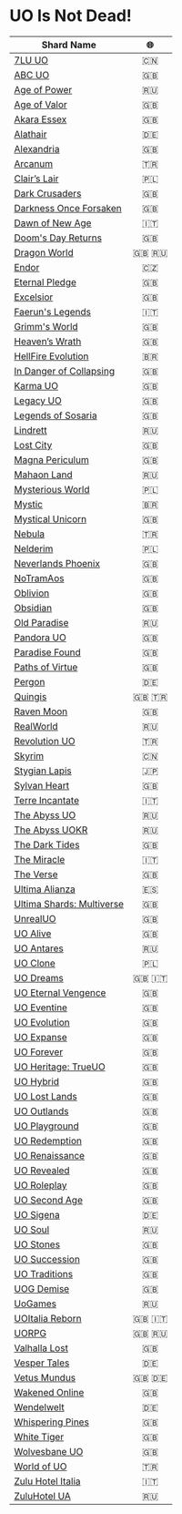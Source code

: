 # UO Is Not Dead!

| Shard Name                                                            | :globe_with_meridians: |
| --------------------------------------------------------------------- | :--------------------: |
| [7LU UO](http://www.7lu.com/)                                         |          :cn:          |
| [ABC UO](http://www.abcuo.com/)                                       |          :gb:          |
| [Age of Power](https://aop.x-mx.net)                                  |          :ru:          |
| [Age of Valor](http://www.uovalor.com/)                               |          :gb:          |
| [Akara Essex](http://www.akaraessex.com/)                             |          :gb:          |
| [Alathair](http://www.alathair.de/)                                   |          :de:          |
| [Alexandria](http://www.easyuo.com/forum/viewforum.php?f=42)          |          :gb:          |
| [Arcanum](https://duckduckgo.com/?q=arcanum.gen.tr)                   |          :tr:          |
| [Clair’s Lair](http://www.uo-cl.com/)                                 |        :poland:        |
| [Dark Crusaders](http://www.darkcrusaders-uo.webs.com/)               |          :gb:          |
| [Darkness Once Forsaken](http://darkness-once-forsaken.com)           |          :gb:          |
| [Dawn of New Age](https://dawnofanewage.it)                           |          :it:          |
| [Doom's Day Returns](https://doomsdayreturns.webs.com)                |          :gb:          |
| [Dragon World](http://www.drw.ru/en/)                                 |       :gb: :ru:        |
| [Endor](http://www.endor.cz/)                                         |    :czech_republic:    |
| [Eternal Pledge](http://eternalpledgeuo.webs.com/)                    |          :gb:          |
| [Excelsior](http://www.uoex.net/)                                     |          :gb:          |
| [Faerun's Legends](http://faerunslegends.net)                         |          :it:          |
| [Grimm's World](https://jdgeorge2014.wixsite.com/grimmsworld)         |          :gb:          |
| [Heaven’s Wrath](http://grheavenswrath.webs.com/)                     |          :gb:          |
| [HellFire Evolution](http://www.hfshard.com.br/)                      |        :brazil:        |
| [In Danger of Collapsing](http://www.mondains.com/)                   |          :gb:          |
| [Karma UO](https://duckduckgo.com/?q=karmauo.com)                     |          :gb:          |
| [Legacy UO](http://legacy-uo.com/)                                    |          :gb:          |
| [Legends of Sosaria](https://www.legendsofsosaria.com)                |          :gb:          |
| [Lindrett](https://lindrett.ru/)                                      |          :ru:          |
| [Lost City](http://www.lostcityshard.com/)                            |          :gb:          |
| [Magna Periculum](http://magnapericulum.com)                          |          :gb:          |
| [Mahaon Land](http://mahaon.land/)                                    |          :ru:          |
| [Mysterious World](http://www.mw-shard.pl/)                           |        :poland:        |
| [Mystic](https://mystic.com.br/)                                      |        :brazil:        |
| [Mystical Unicorn](https://mu2ndcoming.wixsite.com/mysticalunicorn)   |          :gb:          |
| [Nebula](https://duckduckgo.com/?q=www.nebula.web.tr)                 |          :tr:          |
| [Nelderim](http://www.nelderim.org/)                                  |        :poland:        |
| [Neverlands Phoenix](https://duckduckgo.com/?q=neverlandsphoenix.org) |          :gb:          |
| [NoTramAos](http://notramaos.com)                                     |          :gb:          |
| [Oblivion](http://oblivionshard.wikidot.com/)                         |          :gb:          |
| [Obsidian](http://dxgaming.com/obsidian/status.php)                   |          :gb:          |
| [Old Paradise](http://oldp.net/)                                      |          :ru:          |
| [Pandora UO](http://www.pandorauo.com/)                               |          :gb:          |
| [Paradise Found](http://paradisefounduo.com/content.php)              |          :gb:          |
| [Paths of Virtue](https://uopathsofvirtue.com)                        |          :gb:          |
| [Pergon](http://www.welt-pergon.de/)                                  |          :de:          |
| [Quingis](https://www.quingis.com/?lang=en)                           |       :gb: :tr:        |
| [Raven Moon](https://uoravenmoon.wixsite.com/website)                 |          :gb:          |
| [RealWorld](http://www.realworld.su/)                                 |          :ru:          |
| [Revolution UO](http://www.revolutionuo.net/)                         |          :tr:          |
| [Skyrim](https://www.myuo.info/)                                      |          :cn:          |
| [Stygian Lapis](https://w.atwiki.jp/stygianlapis/)                    |          :jp:          |
| [Sylvan Heart](https://duckduckgo.com/?q=sylvandreams.co.uk)          |          :gb:          |
| [Terre Incantate](http://www.terreincantate.com)                      |          :it:          |
| [The Abyss UO](http://uo.theabyss.ru/)                                |          :ru:          |
| [The Abyss UOKR](http://runuo.theabyss.ru/)                           |          :ru:          |
| [The Dark Tides](http://thedarktides.com)                             |          :gb:          |
| [The Miracle](https://themiraclegdr.com/)                             |          :it:          |
| [The Verse](http://theverse.forumotion.com)                           |          :gb:          |
| [Ultima Alianza](https://ultima-alianza.com)                          |          :es:          |
| [Ultima Shards: Multiverse](https://ultima-shards.com)                |          :gb:          |
| [UnrealUO](http://uo.unreal.us/)                                      |          :gb:          |
| [UO Alive](https://uoalive.com)                                       |          :gb:          |
| [UO Antares](http://bestuo.ru/)                                       |          :ru:          |
| [UO Clone](http://www.uoclone.pl/)                                    |        :poland:        |
| [UO Dreams](http://www.uodreams.com)                                  |       :gb: :it:        |
| [UO Eternal Vengence](https://uoevhome.webs.com)                      |          :gb:          |
| [UO Eventine](https://duckduckgo.com/?q=uoeventine.net)               |          :gb:          |
| [UO Evolution](http://www.uoevolution.com/)                           |          :gb:          |
| [UO Expanse](http://www.uoexpanse.com/)                               |          :gb:          |
| [UO Forever](http://www.uoforever.com/)                               |          :gb:          |
| [UO Heritage: TrueUO](https://trueuo.com/)                            |          :gb:          |
| [UO Hybrid](http://www.uohybrid.com/)                                 |          :gb:          |
| [UO Lost Lands](https://uolostlands.com)                              |          :gb:          |
| [UO Outlands](https://uooutlands.com)                                 |          :gb:          |
| [UO Playground](http://uoplayground.weebly.com/)                      |          :gb:          |
| [UO Redemption](https://duckduckgo.com/?q=uoredemption.com)           |          :gb:          |
| [UO Renaissance](http://www.uorenaissance.com/)                       |          :gb:          |
| [UO Revealed](http://uorevealed.com/)                                 |          :gb:          |
| [UO Roleplay](http://www.uoroleplay.com/)                             |          :gb:          |
| [UO Second Age](http://www.uosecondage.com/)                          |          :gb:          |
| [UO Sigena](http://www.uosigena.de/home/index.php)                    |          :de:          |
| [UO Soul](http://ultima-online.at.ua/)                                |          :ru:          |
| [UO Stones](https://uostones.ucoz.net)                                |          :gb:          |
| [UO Succession](https://www.uosuccession.com)                         |          :gb:          |
| [UO Traditions](http://www.uotraditions.com/)                         |          :gb:          |
| [UOG Demise](https://www.uogdemise.com)                               |          :gb:          |
| [UoGames](https://uogames.ru/)                                        |          :ru:          |
| [UOItalia Reborn](https://www.uoitalia.net/en/)                       |       :gb: :it:        |
| [UORPG](http://en.uorpg.net/)                                         |       :gb: :ru:        |
| [Valhalla Lost](http://valhallalost.com/)                             |          :gb:          |
| [Vesper Tales](http://www.vespertales.de/)                            |          :de:          |
| [Vetus Mundus](https://vetus-mundus.de/)                              |       :gb: :de:        |
| [Wakened Online](http://www.wakened.net/)                             |          :gb:          |
| [Wendelwelt](http://www.wendelwelt.net/features.php)                  |          :de:          |
| [Whispering Pines](http://wpshard.com/)                               |          :gb:          |
| [White Tiger](https://white-tiger.rpg-board.net)                      |          :gb:          |
| [Wolvesbane UO](https://wolvesbaneuo.com)                             |          :gb:          |
| [World of UO](http://www.worldofuo.com/)                              |          :tr:          |
| [Zulu Hotel Italia](https://www.zhi.it/)                              |          :it:          |
| [ZuluHotel UA](http://zuluhotel.net.ua/)                              |          :ru:          |
